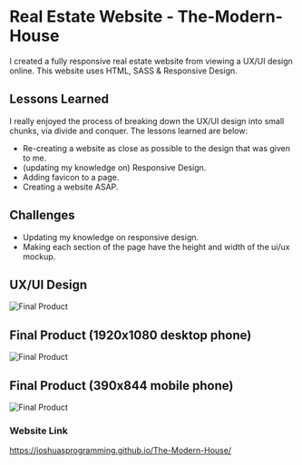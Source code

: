 # Real Estate Website - The-Modern-House

I created a fully responsive real estate website from viewing a UX/UI design online. This website uses HTML, SASS & Responsive Design.

## Lessons Learned

I really enjoyed the process of breaking down the UX/UI design into small chunks, via divide and conquer.
The lessons learned are below:

* Re-creating a website as close as possible to the design that was given to me. 
* (updating my knowledge on) Responsive Design.
* Adding favicon to a page. 
* Creating a website ASAP.

## Challenges 

* Updating my knowledge on responsive design.
* Making each section of the page have the height and width of the ui/ux mockup.

## UX/UI Design
![Final Product]()

## Final Product (1920x1080 desktop phone)
![Final Product](https://github.com/JoshuasProgramming/The-Modern-House/blob/main/images/1920x1080-min.png)

## Final Product (390x844 mobile phone)
![Final Product](https://github.com/JoshuasProgramming/The-Modern-House/blob/main/images/390x844.png)

### Website Link
https://joshuasprogramming.github.io/The-Modern-House/

